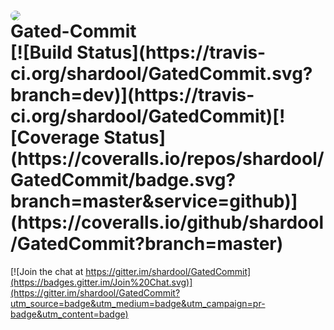 
 <h1><a href="http://twitter.com/coolshardul" target="_blank"><img src="https://s.gravatar.com/avatar/3950ad44cc1c6b4d242ab03bc7ef08b2?s=80" style="text-align:right;border-radius:50%;"></a><br/>Gated-Commit  <br>
[![Build Status](https://travis-ci.org/shardool/GatedCommit.svg?branch=dev)](https://travis-ci.org/shardool/GatedCommit)[![Coverage Status](https://coveralls.io/repos/shardool/GatedCommit/badge.svg?branch=master&service=github)](https://coveralls.io/github/shardool/GatedCommit?branch=master)
 </h1>
 


[![Join the chat at https://gitter.im/shardool/GatedCommit](https://badges.gitter.im/Join%20Chat.svg)](https://gitter.im/shardool/GatedCommit?utm_source=badge&utm_medium=badge&utm_campaign=pr-badge&utm_content=badge)